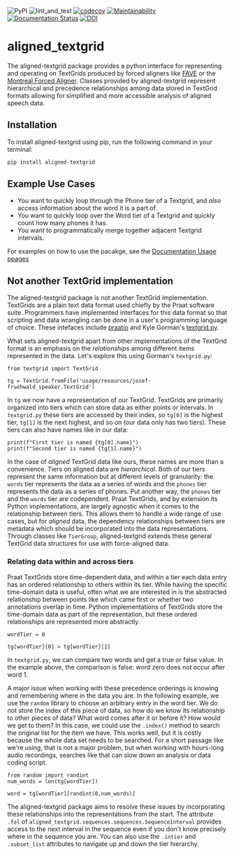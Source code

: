 ![PyPI](https://img.shields.io/pypi/v/aligned-textgrid)
![lint_and_test](https://github.com/Forced-Alignment-and-Vowel-Extraction/alignedTextGrid/actions/workflows/test_and_run.yml/badge.svg?event=pull_request&branch=main)
[![codecov](https://codecov.io/gh/Forced-Alignment-and-Vowel-Extraction/alignedTextGrid/branch/dev/graph/badge.svg?token=27YSOQ5ZEL)](https://codecov.io/gh/Forced-Alignment-and-Vowel-Extraction/alignedTextGrid)
[![Maintainability](https://api.codeclimate.com/v1/badges/2387cd247bd8f1211323/maintainability)](https://codeclimate.com/github/Forced-Alignment-and-Vowel-Extraction/alignedTextGrid/maintainability)
[![Documentation Status](https://readthedocs.org/projects/alignedtextgrid/badge/?version=latest)](https://alignedtextgrid.readthedocs.io/en/latest/?badge=latest)
[![DOI](https://zenodo.org/badge/552633207.svg)](https://zenodo.org/badge/latestdoi/552633207)


# aligned_textgrid

The aligned-textgrid package provides a python interface for representing and operating on TextGrids produced by forced aligners like [FAVE](https://github.com/JoFrhwld/FAVE) or the [Montreal Forced Aligner](https://montreal-forced-aligner.readthedocs.io/en/latest/). Classes provided by aligned-textgrid represent hierarchical and precedence relationships among data stored in TextGrid formats allowing for simplified and more accessible analysis of aligned speech data.

## Installation
To install aligned-textgrid using pip, run the following command in your terminal:

```bash
pip install aligned-textgrid
```

## Example Use Cases

- You want to quickly loop through the Phone tier of a Textgrid, and *also* access information about the word it is a part of.
- You want to quickly loop over the Word tier of a Textgrid and quickly count how many phones it has.
- You want to programmatically merge together adjacent Textgrid intervals.

For examples on how to use the pacakge, see the [Documentation Usage ppages](https://alignedtextgrid.readthedocs.io/en/latest/usage/)

## Not another TextGrid implementation
The aligned-textgrid package is not another TextGrid implementation. TextGrids are a plain text data format used chiefly by the Praat software suite. Programmers have implemented interfaces for this data format so that scripting and data wrangling can be done in a user's programming language of choice. These intefaces include [praatio](http://timmahrt.github.io/praatIO/praatio.html) and Kyle Gorman's [textgrid.py](https://github.com/kylebgorman/textgrid). 

What sets aligned-textgrid apart from other implementations of the TextGrid format is an emphasis on the *relationships* among different items represented in the data. Let's explore this using Gorman's `textgrid.py`:

```{python}
from textgrid import TextGrid

tg = TextGrid.fromFile('usage/resources/josef-fruehwald_speaker.TextGrid')
```

In `tg` we now have a representation of our TextGrid. TextGrids are primarily organized into tiers which can store data as either points or intervals. In `textgrid.py` these tiers are accessed by their index, so `tg[0]` is the highest tier, `tg[1]` is the next highest, and so on (our data only has two tiers). These tiers can also have names like in our data:

```{python}
print(f"First tier is named {tg[0].name}")
print(f"Second tier is named {tg[1].name}")
```

In the case of *aligned* TextGrid data like ours, these names are more than a convenience. Tiers on aligned data are *hierarchical*. Both of our tiers represent the same information but at different levels of granularity: the `words` tier represents the data as a series of words and the `phones` tier represents the data as a series of phones. Put another way, the `phones` tier and the `words` tier are codependent. Praat TextGrids, and by extension its Python implementations, are largely agnostic when it comes to the relationship between tiers. This allows them to handle a wide range of use cases, but for *aligned* data, the dependency relationships between tiers are metadata which should be incorporated into the data representations. Through classes like `TierGroup`, aligned-textgrid extends these general TextGrid data structures for use with force-aligned data.

### Relating data within and across tiers
Praat TextGrids store time-dependent data, and within a tier each data entry has an ordered relationship to others within its tier. While having the specific time-domain data is useful, often what we are interested in is the abstracted relationship between points like which came first or whether two annotations overlap in time. Python implementations of TextGrids store the time-domain data as part of the representation, but these ordered relationships are represented more abstractly.

```{python}
wordTier = 0

tg[wordTier][0] > tg[wordTier][1]
```

In `textgrid.py`, we can compare two words and get a true or false value. In the example above, the comparison is false: word zero does not occur after word 1. <!-- On an abstract level this ordering as actually kinda confusing. A > B => false which makes sense if you consider time stamps, but if we want to treat > and < as *precedence* operators rather than comparitors, the truth table needs flipped. (1) we might want to do that (2) we might want to document that behavior. -CB 13 March 2023 -->

A major issue when working with these precedence orderings is knowing and remembering where in the data you are. In the following example, we use the `random` library to choose an arbitrary entry in the word tier. We do not store the index of this piece of data, so how do we know its relationship to other pieces of data? What word comes after it or before it? How would we get to them? In this case, we could use the `.index()` method to search the original list for the item we have. This works well, but it is costly because the whole data set needs to be searched. For a short passage like we're using, that is not a major problem, but when working with hours-long audio recordings, searches like that can slow down an analysis or data coding script.

```{python}
from random import randint
num_words = len(tg[wordTier])

word = tg[wordTier][randint(0,num_words)]
```

The aligned-textgrid package aims to resolve these issues by incorporating these relationships into the representations from the start. The attribute `.fol` of `aligned_textgrid.sequences.sequences.SequenceInterval` provides access to the next interval in the sequence even if you don't know precisely where in the sequence you are. You can also use the `.intier` and `.subset_list` attributes to navigate up and down the tier hierarchy.
